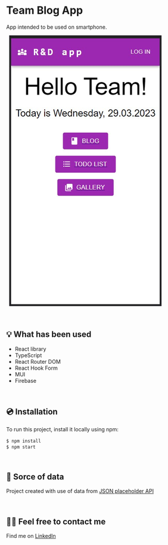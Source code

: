 
# Team Blog App

App intended to be used on smartphone.

&nbsp;
![Project preview](./src/preview/preview.jpg)


&nbsp;
 
## 💡 What has been used
- React library
- TypeScript
- React Router DOM
- React Hook Form
- MUI
- Firebase

&nbsp;

## 💿 Installation

To run this project, install it locally using npm:

```
$ npm install
$ npm start
```

&nbsp;

## 💭 Sorce of data

Project created with use of data from [JSON placeholder API](https://jsonplaceholder.typicode.com/)

&nbsp;

## 🙋‍♂️ Feel free to contact me
Find me on [LinkedIn](https://www.linkedin.com/in/karolina-zbonik-857797162/)